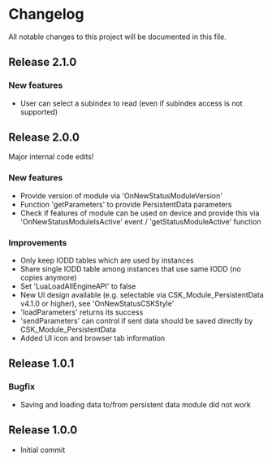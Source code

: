 # Changelog
All notable changes to this project will be documented in this file.

## Release 2.1.0

### New features
- User can select a subindex to read (even if subindex access is not supported)

## Release 2.0.0
Major internal code edits!

### New features
- Provide version of module via 'OnNewStatusModuleVersion'
- Function 'getParameters' to provide PersistentData parameters
- Check if features of module can be used on device and provide this via 'OnNewStatusModuleIsActive' event / 'getStatusModuleActive' function

### Improvements
- Only keep IODD tables which are used by instances
- Share single IODD table among instances that use same IODD (no copies anymore)
- Set 'LuaLoadAllEngineAPI' to false
- New UI design available (e.g. selectable via CSK_Module_PersistentData v4.1.0 or higher), see 'OnNewStatusCSKStyle'
- 'loadParameters' returns its success
- 'sendParameters' can control if sent data should be saved directly by CSK_Module_PersistentData
- Added UI icon and browser tab information

## Release 1.0.1

### Bugfix
- Saving and loading data to/from persistent data module did not work

## Release 1.0.0
- Initial commit